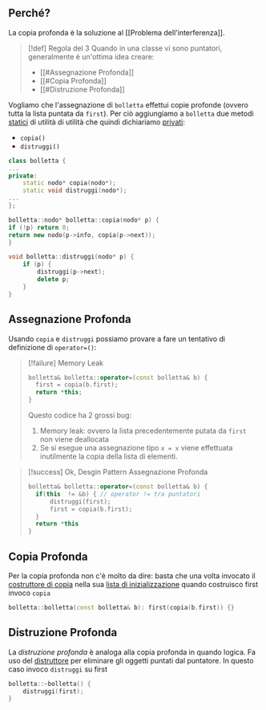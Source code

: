 ## Perché?
La copia profonda è la soluzione al [[Problema dell'interferenza]].

>[!def] Regola del 3
>Quando in una classe vi sono puntatori, generalmente è un'ottima idea creare:
>- [[#Assegnazione Profonda]]
>- [[#Copia Profonda]]
>- [[#Distruzione Profonda]]

Vogliamo che l'assegnazione di `bolletta` effettui copie profonde (ovvero tutta la lista puntata da `first`).
Per ciò aggiungiamo a `bolletta` due metodi [statici](Static) di utilità di utilità che quindi dichiariamo [privati](Classi#Private):
- `copia()`
- `distruggi()`
```cpp title:bolletta.h
class bolletta {
...
private:
	static nodo* copia(nodo*);
	static void distruggi(nodo*);
...
};
```
```cpp title:bolletta.cpp
bolletta::nodo* bolletta::copia(nodo* p) {
if (!p) return 0;
return new nodo(p->info, copia(p->next));
}

void bolletta::distruggi(nodo* p) {
	if (p) {
		distruggi(p->next);
		delete p;
	}
}
```
## Assegnazione Profonda

Usando `copia` e `distruggi` possiamo provare a fare un tentativo di definizione di `operator=()`:
>[!failure] Memory Leak
>```cpp
>bolletta& bolletta::operator=(const bolletta& b) {
>	first = copia(b.first);
>	return *this;
>}
>```
>Questo codice ha 2 grossi bug:
>1. Memory leak: ovvero la lista precedentemente putata da `first` non viene deallocata
>2. Se si esegue una assegnazione tipo `x = x` viene effettuata inutilmente la copia della lista di elementi.

>[!success] Ok, Desgin Pattern Assegnazione Profonda
>```cpp
>bolletta& bolletta::operator=(const bolletta& b) {
>	if(this  != &b) { // operator != tra puntatori
>		distruggi(first);
>		first = copia(b.first);
>	}
>	return *this
>}
>```
>
## Copia Profonda
Per la copia profonda non c'è molto da dire: basta che una volta invocato il [costruttore di copia](Costruttori#^eb6713) nella sua [lista di inizializzazione](Costruttori#Liste%20di%20Inizializzazione) quando costruisco first invoco `copia`

```cpp title:bolletta.cpp
bolletta::bolletta(const bolletta& b): first(copia(b.first)) {}
```


## Distruzione Profonda
La *distruzione profonda* è analoga alla copia profonda in quando logica. Fa uso del [distruttore](Distruttore) per eliminare gli oggetti puntati dal puntatore.
In questo caso invoco `distruggi` su first
```cpp title:bolletta.cpp
bolletta::~bolletta() {
	distruggi(first);
}
```